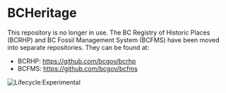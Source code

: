 # BCHeritage
This repository is no longer in use. The BC Registry of Historic Places (BCRHP) and BC Fossil Management System (BCFMS) 
have been moved into separate repositories. They can be found at:
- BCRHP: https://github.com/bcgov/bcrhp
- BCFMS: https://github.com/bcgov/bcfms

![Lifecycle:Experimental](https://img.shields.io/badge/Lifecycle-Experimental-339999)